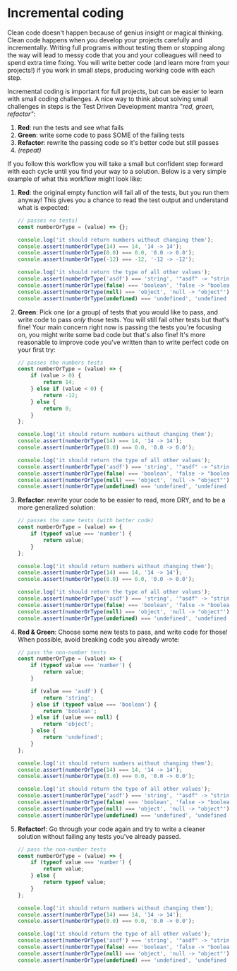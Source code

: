 # Incremental coding

Clean code doesn't happen because of genius insight or magical thinking. Clean code happens when you develop your projects carefully and incrementally. Writing full programs without testing them or stopping along the way will lead to messy code that you and your colleagues will need to spend extra time fixing. You will write better code (and learn more from your projects!) if you work in small steps, producing working code with each step.

Incremental coding is important for full projects, but can be easier to learn with small coding challenges. A nice way to think about solving small challenges in steps is the Test Driven Development mantra _"red, green, refactor"_:

1. **Red**: run the tests and see what fails
2. **Green**: write some code to pass SOME of the failing tests
3. **Refactor**: rewrite the passing code so it's better code but still passes
4. _(repeat)_

If you follow this workflow you will take a small but confident step forward with each cycle until you find your way to a solution. Below is a very simple example of what this workflow might look like:

1. **Red**: the original empty function will fail all of the tests, but you run them anyway! This gives you a chance to read the test output and understand what is expected:

    ```js
    // passes no tests)
    const numberOrType = (value) => {};

    console.log('it should return numbers without changing them');
    console.assert(numberOrType(14) === 14, '14 -> 14');
    console.assert(numberOrType(0.0) === 0.0, '0.0 -> 0.0');
    console.assert(numberOrType(-12) === -12, '-12 -> -12');

    console.log('it should return the type of all other values');
    console.assert(numberOrType('asdf') === 'string', '"asdf" -> "string"');
    console.assert(numberOrType(false) === 'boolean', 'false -> "boolean"');
    console.assert(numberOrType(null) === 'object', 'null -> "object"');
    console.assert(numberOrType(undefined) === 'undefined', 'undefined -> "undefined"');
    ```

2. **Green**: Pick one (or a group) of tests that you would like to pass, and write code to pass _only_ those tests. You will still fail other tests but that's fine! Your main concern right now is passing the tests you're focusing on, you might write some bad code but that's also fine! It's more reasonable to improve code you've written than to write perfect code on your first try:

    ```js
    // passes the numbers tests
    const numberOrType = (value) => {
        if (value > 0) {
            return 14;
        } else if (value < 0) {
            return -12;
        } else {
            return 0;
        }
    };

    console.log('it should return numbers without changing them');
    console.assert(numberOrType(14) === 14, '14 -> 14');
    console.assert(numberOrType(0.0) === 0.0, '0.0 -> 0.0');

    console.log('it should return the type of all other values');
    console.assert(numberOrType('asdf') === 'string', '"asdf" -> "string"');
    console.assert(numberOrType(false) === 'boolean', 'false -> "boolean"');
    console.assert(numberOrType(null) === 'object', 'null -> "object"');
    console.assert(numberOrType(undefined) === 'undefined', 'undefined -> "undefined"');
    ```

3. **Refactor**: rewrite your code to be easier to read, more DRY, and to be a more generalized solution:

    ```js
    // passes the same tests (with better code)
    const numberOrType = (value) => {
        if (typeof value === 'number') {
            return value;
        }
    };

    console.log('it should return numbers without changing them');
    console.assert(numberOrType(14) === 14, '14 -> 14');
    console.assert(numberOrType(0.0) === 0.0, '0.0 -> 0.0');

    console.log('it should return the type of all other values');
    console.assert(numberOrType('asdf') === 'string', '"asdf" -> "string"');
    console.assert(numberOrType(false) === 'boolean', 'false -> "boolean"');
    console.assert(numberOrType(null) === 'object', 'null -> "object"');
    console.assert(numberOrType(undefined) === 'undefined', 'undefined -> "undefined"');
    ```

4. **Red & Green**: Choose some new tests to pass, and write code for those! When possible, avoid breaking code you already wrote:

    ```js
    // pass the non-number tests
    const numberOrType = (value) => {
        if (typeof value === 'number') {
            return value;
        }

        if (value === 'asdf') {
            return 'string';
        } else if (typeof value === 'boolean') {
            return 'boolean';
        } else if (value === null) {
            return 'object';
        } else {
            return 'undefined';
        }
    };

    console.log('it should return numbers without changing them');
    console.assert(numberOrType(14) === 14, '14 -> 14');
    console.assert(numberOrType(0.0) === 0.0, '0.0 -> 0.0');

    console.log('it should return the type of all other values');
    console.assert(numberOrType('asdf') === 'string', '"asdf" -> "string"');
    console.assert(numberOrType(false) === 'boolean', 'false -> "boolean"');
    console.assert(numberOrType(null) === 'object', 'null -> "object"');
    console.assert(numberOrType(undefined) === 'undefined', 'undefined -> "undefined"');
    ```

5. **Refactor!**: Go through your code again and try to write a cleaner solution without failing any tests you've already passed.

    ```js
    // pass the non-number tests
    const numberOrType = (value) => {
        if (typeof value === 'number') {
            return value;
        } else {
            return typeof value;
        }
    };

    console.log('it should return numbers without changing them');
    console.assert(numberOrType(14) === 14, '14 -> 14');
    console.assert(numberOrType(0.0) === 0.0, '0.0 -> 0.0');

    console.log('it should return the type of all other values');
    console.assert(numberOrType('asdf') === 'string', '"asdf" -> "string"');
    console.assert(numberOrType(false) === 'boolean', 'false -> "boolean"');
    console.assert(numberOrType(null) === 'object', 'null -> "object"');
    console.assert(numberOrType(undefined) === 'undefined', 'undefined -> "undefined"');
    ```
